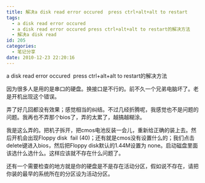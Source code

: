 ```yaml
---
title: 解决a disk read error occured  press ctrl+alt+alt to restart
tags:
  - a disk read error occured
  - a disk read error occured press ctrl+alt+alt to restart的解决方法
  - 解决a disk read
id: 205
categories:
  - 笔记分享
date: 2010-12-23 22:20:16
---
```


a disk read error occured&#160; press ctrl+alt+alt to restart的解决方法

因为很多人是用的是串口的硬盘。换接口是不行的。前不久一个兄弟电脑坏了。老是开机出现这个错误。

弄了好几回都没有效果；感觉相当的纠结。不过几经折腾呢，我感觉也不是问题的问题。我再也不弄那个bios了，弄的太累了，越搞越糊涂。

我是这么弄的。把机子拆开，把cmos电池反装一会儿，重新给正确的装上去。然后开机会出现Floppy disk&#160; fail (40)；还有就是cmos没有设置什么的；我们点击delete键进入bios，然后把Floppy disk默认的1.44M设置为 none。启动磁盘里面该选什么选什么。这样应该就不存在什么问题了。 

还有一个需要检查的地方就是你的硬盘是不是存在活动分区，假如说不存在，请把你装的最早的系统所在的分区设为活动分区。
